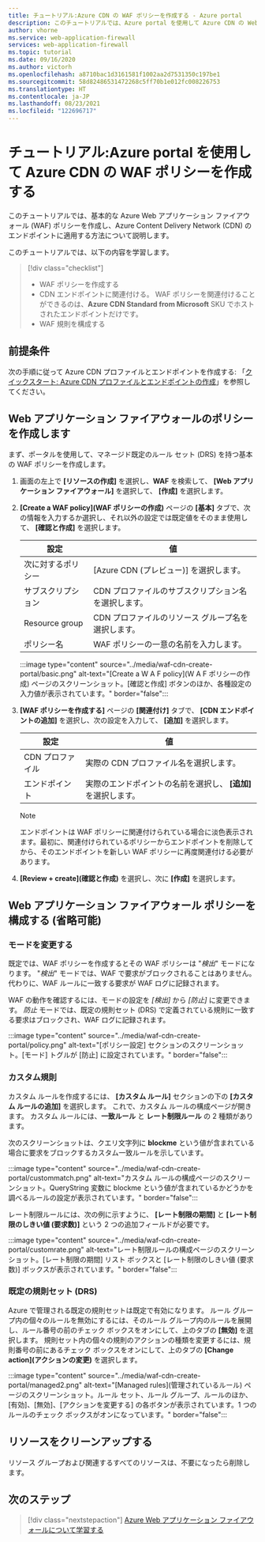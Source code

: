 ```yaml
---
title: チュートリアル:Azure CDN の WAF ポリシーを作成する - Azure portal
description: このチュートリアルでは、Azure portal を使用して Azure CDN の Web アプリケーション ファイアウォール (WAF) ポリシーを作成する方法について説明します。
author: vhorne
ms.service: web-application-firewall
services: web-application-firewall
ms.topic: tutorial
ms.date: 09/16/2020
ms.author: victorh
ms.openlocfilehash: a8710bac1d3161581f1002aa2d7531350c197be1
ms.sourcegitcommit: 58d82486531472268c5ff70b1e012fc008226753
ms.translationtype: HT
ms.contentlocale: ja-JP
ms.lasthandoff: 08/23/2021
ms.locfileid: "122696717"
---
```

# <a name="tutorial-create-a-waf-policy-on-azure-cdn-using-the-azure-portal"></a>チュートリアル:Azure portal を使用して Azure CDN の WAF ポリシーを作成する

このチュートリアルでは、基本的な Azure Web アプリケーション ファイアウォール (WAF) ポリシーを作成し、Azure Content Delivery Network (CDN) のエンドポイントに適用する方法について説明します。

このチュートリアルでは、以下の内容を学習します。

> [!div class="checklist"]
> * WAF ポリシーを作成する
> * CDN エンドポイントに関連付ける。 WAF ポリシーを関連付けることができるのは、**Azure CDN Standard from Microsoft** SKU でホストされたエンドポイントだけです。
> * WAF 規則を構成する

## <a name="prerequisites"></a>前提条件

次の手順に従って Azure CDN プロファイルとエンドポイントを作成する: 「[クイックスタート: Azure CDN プロファイルとエンドポイントの作成](../../cdn/cdn-create-new-endpoint.md)」を参照してください。 

## <a name="create-a-web-application-firewall-policy"></a>Web アプリケーション ファイアウォールのポリシーを作成します

まず、ポータルを使用して、マネージド既定のルール セット (DRS) を持つ基本の WAF ポリシーを作成します。

1. 画面の左上で **[リソースの作成]** を選択し、**WAF** を検索して、 **[Web アプリケーション ファイアウォール]** を選択して、 **[作成]** を選択します。
2. **[Create a WAF policy]\(WAF ポリシーの作成\)** ページの **[基本]** タブで、次の情報を入力するか選択し、それ以外の設定では既定値をそのまま使用して、 **[確認と作成]** を選択します。

    | 設定                 | 値                                              |
    | ---                     | ---                                                |
    | 次に対するポリシー            |[Azure CDN (プレビュー)] を選択します。|
    | サブスクリプション            |CDN プロファイルのサブスクリプション名を選択します。|
    | Resource group          |CDN プロファイルのリソース グループ名を選択します。|
    | ポリシー名             |WAF ポリシーの一意の名前を入力します。|

   :::image type="content" source="../media/waf-cdn-create-portal/basic.png" alt-text="[Create a W A F policy]\(W A F ポリシーの作成\) ページのスクリーンショット。[確認と作成] ボタンのほか、各種設定の入力値が表示されています。" border="false":::

3. **[WAF ポリシーを作成する]** ページの **[関連付け]** タブで、 **[CDN エンドポイントの追加]** を選択し、次の設定を入力して、 **[追加]** を選択します。

    | 設定                 | 値                                              |
    | ---                     | ---                                                |
    | CDN プロファイル              | 実際の CDN プロファイル名を選択します。|
    | エンドポイント           | 実際のエンドポイントの名前を選択し、 **[追加]** を選択します。|
    
    > [!NOTE]
    > エンドポイントは WAF ポリシーに関連付けられている場合に淡色表示されます。最初に、関連付けられているポリシーからエンドポイントを削除してから、そのエンドポイントを新しい WAF ポリシーに再度関連付ける必要があります。
1. **[Review + create]\(確認と作成\)** を選択し、次に **[作成]** を選択します。

## <a name="configure-web-application-firewall-policy-optional"></a>Web アプリケーション ファイアウォール ポリシーを構成する (省略可能)

### <a name="change-mode"></a>モードを変更する

既定では、WAF ポリシーを作成するとその WAF ポリシーは "*検出*" モードになります。 "*検出*" モードでは、WAF で要求がブロックされることはありません。 代わりに、WAF ルールに一致する要求が WAF ログに記録されます。

WAF の動作を確認するには、モードの設定を *[検出]* から *[防止]* に変更できます。 *防止* モードでは、既定の規則セット (DRS) で定義されている規則に一致する要求はブロックされ、WAF ログに記録されます。

 :::image type="content" source="../media/waf-cdn-create-portal/policy.png" alt-text="[ポリシー設定] セクションのスクリーンショット。[モード] トグルが [防止] に設定されています。" border="false":::

### <a name="custom-rules"></a>カスタム規則

カスタム ルールを作成するには、 **[カスタム ルール]** セクションの下の **[カスタム ルールの追加]** を選択します。 これで、カスタム ルールの構成ページが開きます。 カスタム ルールには、**一致ルール** と **レート制限ルール** の 2 種類があります。

次のスクリーンショットは、クエリ文字列に **blockme** という値が含まれている場合に要求をブロックするカスタム一致ルールを示しています。

:::image type="content" source="../media/waf-cdn-create-portal/custommatch.png" alt-text="カスタム ルールの構成ページのスクリーンショット。QueryString 変数に blockme という値が含まれているかどうかを調べるルールの設定が表示されています。" border="false":::

レート制限ルールには、次の例に示すように、 **[レート制限の期間]** と **[レート制限のしきい値 (要求数)]** という 2 つの追加フィールドが必要です。

:::image type="content" source="../media/waf-cdn-create-portal/customrate.png" alt-text="レート制限ルールの構成ページのスクリーンショット。[レート制限の期間] リスト ボックスと [レート制限のしきい値 (要求数)] ボックスが表示されています。" border="false":::

### <a name="default-rule-set-drs"></a>既定の規則セット (DRS)

Azure で管理される既定の規則セットは既定で有効になります。 ルール グループ内の個々のルールを無効にするには、そのルール グループ内のルールを展開し、ルール番号の前のチェック ボックスをオンにして、上のタブの **[無効]** を選択します。 規則セット内の個々の規則のアクションの種類を変更するには、規則番号の前にあるチェック ボックスをオンにして、上のタブの **[Change action]\(アクションの変更\)** を選択します。

 :::image type="content" source="../media/waf-cdn-create-portal/managed2.png" alt-text="[Managed rules]\(管理されているルール\) ページのスクリーンショット。ルール セット、ルール グループ、ルールのほか、[有効]、[無効]、[アクションを変更する] の各ボタンが表示されています。1 つのルールのチェック ボックスがオンになっています。" border="false":::

## <a name="clean-up-resources"></a>リソースをクリーンアップする

リソース グループおよび関連するすべてのリソースは、不要になったら削除します。


## <a name="next-steps"></a>次のステップ

> [!div class="nextstepaction"]
> [Azure Web アプリケーション ファイアウォールについて学習する](../overview.md)
